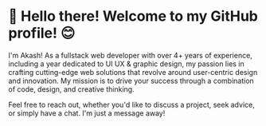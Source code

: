 # 👋 Hello there! Welcome to my GitHub profile! 😊
I'm Akash! As a fullstack web developer with over 4+ years of experience, including a year dedicated to UI UX & graphic design, my passion lies in crafting cutting-edge web solutions that revolve around user-centric design and innovation. My mission is to drive your success through a combination of code, design, and creative thinking.
 
Feel free to reach out, whether you'd like to discuss a project, seek advice, or simply have a chat. I'm just a message away!
